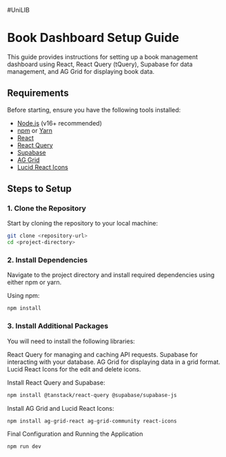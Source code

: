 #UniLIB

# Book Dashboard Setup Guide

This guide provides instructions for setting up a book management dashboard using React, React Query (tQuery), Supabase for data management, and AG Grid for displaying book data.

## Requirements

Before starting, ensure you have the following tools installed:
- [Node.js](https://nodejs.org/en/) (v16+ recommended)
- [npm](https://www.npmjs.com/) or [Yarn](https://yarnpkg.com/)
- [React](https://reactjs.org/)
- [React Query](https://tanstack.com/query/v3)
- [Supabase](https://supabase.com/)
- [AG Grid](https://www.ag-grid.com/)
- [Lucid React Icons](https://github.com/luin/react-icons)

## Steps to Setup

### 1. Clone the Repository

Start by cloning the repository to your local machine:

```bash
git clone <repository-url>
cd <project-directory>
```
### 2. Install Dependencies
Navigate to the project directory and install required dependencies using either npm or yarn.

Using npm:
```bash
npm install
```

### 3. Install Additional Packages
You will need to install the following libraries:

React Query for managing and caching API requests.
Supabase for interacting with your database.
AG Grid for displaying data in a grid format.
Lucid React Icons for the edit and delete icons.

Install React Query and Supabase:
```bash
npm install @tanstack/react-query @supabase/supabase-js
```
Install AG Grid and Lucid React Icons:
```bash
npm install ag-grid-react ag-grid-community react-icons
```
Final Configuration and Running the Application
```bash
npm run dev
```


